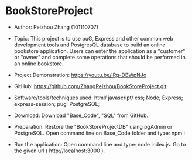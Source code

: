 # BookStoreProject
- Author: 
Peizhou Zhang (101110707)

- Topic: 
This project is to use puG, Express and other common web development tools and PostgresQL database to build an online bookstore application. Users can enter the application as a "customer" or "owner" and complete some operations that should be performed in an online bookstore.

- Project Demonstration: 
https://youtu.be/iRg-DBWpNJo

- GitHub: 
https://github.com/ZhangPeizhou/BookStoreProject.git

- Software/tools/techniques used:
html/ javascript/ css;
Node;
Express;
express-session;
pug;
PostgreSQL;

- Download:
Download "Base_Code", "SQL" from GitHub.

- Preparation:
Restore the "BookStoreProjectDB" using pgAdmin or PostgreSQL.
Open command line on Base_Code folder and type: npm i

- Run the application:
Open command line and type: node index.js. 
Go to the given url ( http://localhost:3000 ).
